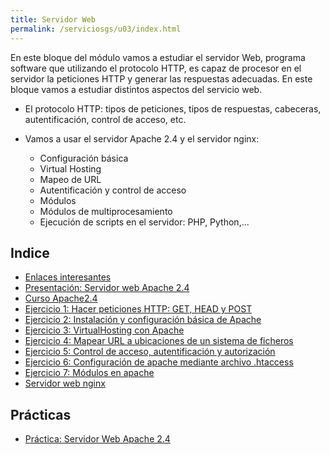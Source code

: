 ```yaml
---
title: Servidor Web
permalink: /serviciosgs/u03/index.html
---
```


En este bloque del módulo vamos a estudiar el servidor Web, programa software que utilizando el protocolo HTTP, es capaz de procesor en el servidor la peticiones HTTP y generar las respuestas adecuadas. En este bloque vamos a estudiar distintos aspectos del servicio web.

* El protocolo HTTP: tipos de peticiones, tipos de respuestas, cabeceras, autentificación, control de acceso, etc.
	
* Vamos a usar el servidor Apache 2.4 y el servidor nginx: 
	
	* Configuración básica
	* Virtual Hosting
	* Mapeo de URL
	* Autentificación y control de acceso
	* Módulos
	* Módulos de multiprocesamiento
	* Ejecución de scripts en el servidor: PHP, Python,...
	
## Indice

* [Enlaces interesantes](enlaces.html)
* [Presentación: Servidor web Apache 2.4](https://docs.google.com/presentation/d/e/2PACX-1vSciwRh5eeUkr3EDC3gpzcL-FVD11Fh7oBBfniqEnn4LUgm8FfKc4m9kuRRIJg8VWsNqnXJyZp8Fo1B/pub?start=true&loop=false&delayms=3000)
* [Curso Apache2.4](https://plataforma.josedomingo.org/pledin/cursos/apache24/)
* [Ejercicio 1: Hacer peticiones HTTP: GET, HEAD y POST](ejercicio1.html)
* [Ejercicio 2: Instalación y configuración básica de Apache](ejercicio2.html)
* [Ejercicio 3: VirtualHosting con Apache](ejercicio3.html)
* [Ejercicio 4: Mapear URL a ubicaciones de un sistema de ficheros](ejercicio4.html)
* [Ejercicio 5: Control de acceso, autentificación y autorización](ejercicio5.html)
* [Ejercicio 6: Configuración de apache mediante archivo .htaccess](ejercicio6.html)
* [Ejercicio 7: Módulos en apache](ejercicio7.html)
* [Servidor web nginx](nginx.html)

## Prácticas

* [Práctica: Servidor Web Apache 2.4](practica_web_apache.html)

<!--
* [Práctica: Servidor Web Nginx](practica_web_nginx.html)
-->